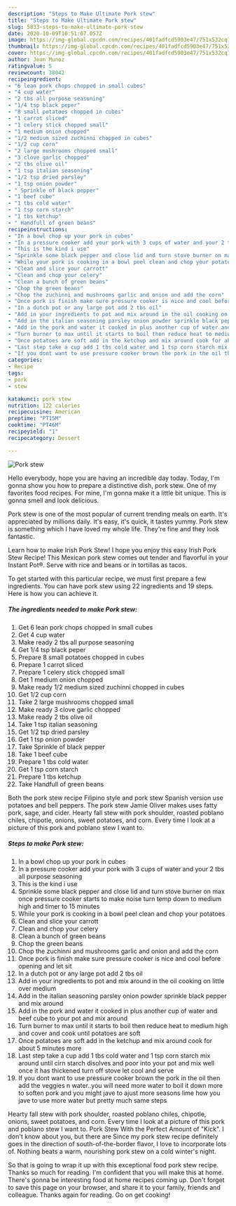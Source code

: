 ```yaml
---
description: "Steps to Make Ultimate Pork stew"
title: "Steps to Make Ultimate Pork stew"
slug: 5833-steps-to-make-ultimate-pork-stew
date: 2020-10-09T10:51:07.057Z
image: https://img-global.cpcdn.com/recipes/401fadfcd5903e47/751x532cq70/pork-stew-recipe-main-photo.jpg
thumbnail: https://img-global.cpcdn.com/recipes/401fadfcd5903e47/751x532cq70/pork-stew-recipe-main-photo.jpg
cover: https://img-global.cpcdn.com/recipes/401fadfcd5903e47/751x532cq70/pork-stew-recipe-main-photo.jpg
author: Jean Munoz
ratingvalue: 5
reviewcount: 38042
recipeingredient:
- "6 lean pork chops chopped in small cubes"
- "4 cup water"
- "2 tbs all purpose seasoning"
- "1/4 tsp black peper"
- "8 small potatoes chopped in cubes"
- "1 carrot sliced"
- "1 celery stick chopped small"
- "1 medium onion chopped"
- "1/2 medium sized zuchinni chopped in cubes"
- "1/2 cup corn"
- "2 large mushrooms chopped small"
- "3 clove garlic chopped"
- "2 tbs olive oil"
- "1 tsp italian seasoning"
- "1/2 tsp dried parsley"
- "1 tsp onion powder"
- " Sprinkle of black pepper"
- "1 beef cube"
- "1 tbs cold water"
- "1 tsp corn starch"
- "1 tbs ketchup"
- " Handfull of green beans"
recipeinstructions:
- "In a bowl chop up your pork in cubes"
- "In a pressure cooker add your pork with 3 cups of water and your 2 tbs all purpose seasoning"
- "This is the kind i use"
- "Sprinkle some black pepper and close lid and turn stove burner on max once pressure cooker starts to make noise turn temp down to medium high and timer to 15 minutes"
- "While your pork is cooking in a bowl peel clean and chop your potatoes"
- "Clean and slice your carrott"
- "Clean and chop your celery"
- "Clean a bunch of green beans"
- "Chop the green beans"
- "Chop the zuchinni and mushrooms garlic and onion and add the corn"
- "Once pork is finish make sure pressure cooker is nice and cool before opening and let sit"
- "In a dutch pot or any large pot add 2 tbs oil"
- "Add in your ingredients to pot and mix around in the oil cooking on little over medium"
- "Add in the italian seasoning parsley onion powder sprinkle black pepper and mix around"
- "Add in the pork and water it cooked in plus another cup of water and beef cube to your pot and mix around"
- "Turn burner to max until it starts to boil then reduce heat to medium high and cover and cook until potatoes are soft"
- "Once potatoes are soft add in the ketchup and mix around cook for about 5 minutes more"
- "Last step take a cup add 1 tbs cold water and 1 tsp corn starch mix around until cirn starch disolves and poor into your pot and mix well once it has thickened turn off stove let cool and serve"
- "If you dont want to use pressure cooker brown the pork in the oil then add the veggies n water..you will need more water to boil it down more to soften pork and you might jave to ajust more seasons lime how you jave to use more water but pretty much same steps"
categories:
- Recipe
tags:
- pork
- stew

katakunci: pork stew 
nutrition: 122 calories
recipecuisine: American
preptime: "PT15M"
cooktime: "PT46M"
recipeyield: "1"
recipecategory: Dessert

---
```



![Pork stew](https://img-global.cpcdn.com/recipes/401fadfcd5903e47/751x532cq70/pork-stew-recipe-main-photo.jpg)

Hello everybody, hope you are having an incredible day today. Today, I'm gonna show you how to prepare a distinctive dish, pork stew. One of my favorites food recipes. For mine, I'm gonna make it a little bit unique. This is gonna smell and look delicious.

Pork stew is one of the most popular of current trending meals on earth. It's appreciated by millions daily. It's easy, it's quick, it tastes yummy. Pork stew is something which I have loved my whole life. They're fine and they look fantastic.

Learn how to make Irish Pork Stew! I hope you enjoy this easy Irish Pork Stew Recipe! This Mexican pork stew comes out tender and flavorful in your Instant Pot®. Serve with rice and beans or in tortillas as tacos.


To get started with this particular recipe, we must first prepare a few ingredients. You can have pork stew using 22 ingredients and 19 steps. Here is how you can achieve it.

<!--inarticleads1-->

##### The ingredients needed to make Pork stew:

1. Get 6 lean pork chops chopped in small cubes
1. Get 4 cup water
1. Make ready 2 tbs all purpose seasoning
1. Get 1/4 tsp black peper
1. Prepare 8 small potatoes chopped in cubes
1. Prepare 1 carrot sliced
1. Prepare 1 celery stick chopped small
1. Get 1 medium onion chopped
1. Make ready 1/2 medium sized zuchinni chopped in cubes
1. Get 1/2 cup corn
1. Take 2 large mushrooms chopped small
1. Make ready 3 clove garlic chopped
1. Make ready 2 tbs olive oil
1. Take 1 tsp italian seasoning
1. Get 1/2 tsp dried parsley
1. Get 1 tsp onion powder
1. Take  Sprinkle of black pepper
1. Take 1 beef cube
1. Prepare 1 tbs cold water
1. Get 1 tsp corn starch
1. Prepare 1 tbs ketchup
1. Take  Handfull of green beans


Both the pork stew recipe Filipino style and pork stew Spanish version use potatoes and bell peppers. The pork stew Jamie Oliver makes uses fatty pork, sage, and cider. Hearty fall stew with pork shoulder, roasted poblano chiles, chipotle, onions, sweet potatoes, and corn. Every time I look at a picture of this pork and poblano stew I want to. 

<!--inarticleads2-->

##### Steps to make Pork stew:

1. In a bowl chop up your pork in cubes
1. In a pressure cooker add your pork with 3 cups of water and your 2 tbs all purpose seasoning
1. This is the kind i use
1. Sprinkle some black pepper and close lid and turn stove burner on max once pressure cooker starts to make noise turn temp down to medium high and timer to 15 minutes
1. While your pork is cooking in a bowl peel clean and chop your potatoes
1. Clean and slice your carrott
1. Clean and chop your celery
1. Clean a bunch of green beans
1. Chop the green beans
1. Chop the zuchinni and mushrooms garlic and onion and add the corn
1. Once pork is finish make sure pressure cooker is nice and cool before opening and let sit
1. In a dutch pot or any large pot add 2 tbs oil
1. Add in your ingredients to pot and mix around in the oil cooking on little over medium
1. Add in the italian seasoning parsley onion powder sprinkle black pepper and mix around
1. Add in the pork and water it cooked in plus another cup of water and beef cube to your pot and mix around
1. Turn burner to max until it starts to boil then reduce heat to medium high and cover and cook until potatoes are soft
1. Once potatoes are soft add in the ketchup and mix around cook for about 5 minutes more
1. Last step take a cup add 1 tbs cold water and 1 tsp corn starch mix around until cirn starch disolves and poor into your pot and mix well once it has thickened turn off stove let cool and serve
1. If you dont want to use pressure cooker brown the pork in the oil then add the veggies n water..you will need more water to boil it down more to soften pork and you might jave to ajust more seasons lime how you jave to use more water but pretty much same steps


Hearty fall stew with pork shoulder, roasted poblano chiles, chipotle, onions, sweet potatoes, and corn. Every time I look at a picture of this pork and poblano stew I want to. Pork Stew With the Perfect Amount of &#34;Kick&#34;. I don&#39;t know about you, but there are Since my pork stew recipe definitely goes in the direction of south-of-the-border flavor, I love to incorporate lots of. Nothing beats a warm, nourishing pork stew on a cold winter&#39;s night. 

So that is going to wrap it up with this exceptional food pork stew recipe. Thanks so much for reading. I'm confident that you will make this at home. There's gonna be interesting food at home recipes coming up. Don't forget to save this page on your browser, and share it to your family, friends and colleague. Thanks again for reading. Go on get cooking!
